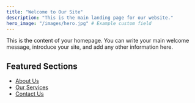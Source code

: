 ```yaml
---
title: "Welcome to Our Site"
description: "This is the main landing page for our website."
hero_image: "/images/hero.jpg" # Example custom field
---
```


This is the content of your homepage. You can write your main welcome message, introduce your site, and add any other information here.

## Featured Sections

* [About Us](/about)
* [Our Services](/services)
* [Contact Us](/contact)
